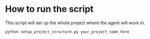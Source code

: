 # How to run the script

This script will set up the whole project where the agent will work in.


```Bash
python setup_project_structure.py your_project_name_here
```

